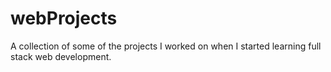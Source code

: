# webProjects
A collection of some of the projects I worked on when I started learning full stack web development.
